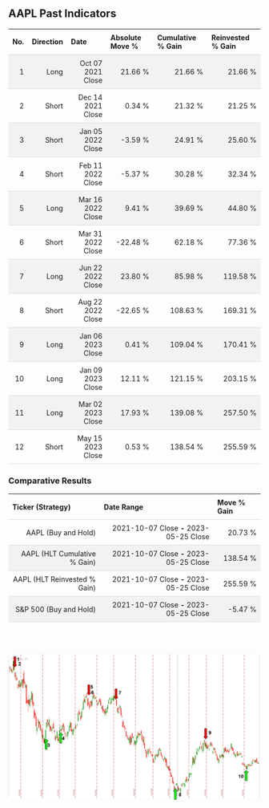 
<style>
.hits {
            border-collapse: collapse;
            width: 100%;
        }
        .hits th, td {
            padding: 8px;
            border-bottom: 1px solid #ddd;
        }
        
        .hits td {text-align: right;}
        .hits th {text-align: left;}
        
        .hits tr:nth-child(even) {
            background-color: #f2f2f2;
        }
        
        .chartCol {
            width: 50%;
            float: left;
            padding: 20px;
        }  
</style>
    
<br>

## AAPL Past Indicators

<table class="hits">
    <tr>
        <th>No.</th>
        <th>Direction</th>
        <th>Date</th>
        <th>Absolute Move %</th>
        <th>Cumulative % Gain</th>
        <th>Reinvested % Gain</th>
      </tr>
    <tr>
        <td>1</td>
        <td>Long</td>
        <td>Oct 07 2021 Close</td>
        <td>21.66 %</td>
        <td>21.66 %</td>
        <td>21.66 %</td>
    </tr>
    <tr>
        <td>2</td>
        <td>Short</td>
        <td>Dec 14 2021 Close</td>
        <td>0.34 %</td>
        <td>21.32 %</td>
        <td>21.25 %</td>
    </tr>
    <tr>
        <td>3</td>
        <td>Short</td>
        <td>Jan 05 2022 Close</td>
        <td>-3.59 %</td>
        <td>24.91 %</td>
        <td>25.60 %</td>
    </tr>
    <tr>
        <td>4</td>
        <td>Short</td>
        <td>Feb 11 2022 Close</td>
        <td>-5.37 %</td>
        <td>30.28 %</td>
        <td>32.34 %</td>
    </tr>
    <tr>
        <td>5</td>
        <td>Long</td>
        <td>Mar 16 2022 Close</td>
        <td>9.41 %</td>
        <td>39.69 %</td>
        <td>44.80 %</td>
    </tr>
    <tr>
        <td>6</td>
        <td>Short</td>
        <td>Mar 31 2022 Close</td>
        <td>-22.48 %</td>
        <td>62.18 %</td>
        <td>77.36 %</td>
    </tr>
    <tr>
        <td>7</td>
        <td>Long</td>
        <td>Jun 22 2022 Close</td>
        <td>23.80 %</td>
        <td>85.98 %</td>
        <td>119.58 %</td>
    </tr>
    <tr>
        <td>8</td>
        <td>Short</td>
        <td>Aug 22 2022 Close</td>
        <td>-22.65 %</td>
        <td>108.63 %</td>
        <td>169.31 %</td>
    </tr>
    <tr>
        <td>9</td>
        <td>Long</td>
        <td>Jan 06 2023 Close</td>
        <td>0.41 %</td>
        <td>109.04 %</td>
        <td>170.41 %</td>
    </tr>
    <tr>
        <td>10</td>
        <td>Long</td>
        <td>Jan 09 2023 Close</td>
        <td>12.11 %</td>
        <td>121.15 %</td>
        <td>203.15 %</td>
    </tr>
    <tr>
        <td>11</td>
        <td>Long</td>
        <td>Mar 02 2023 Close</td>
        <td>17.93 %</td>
        <td>139.08 %</td>
        <td>257.50 %</td>
    </tr>
    <tr>
        <td>12</td>
        <td>Short</td>
        <td>May 15 2023 Close</td>
        <td>0.53 %</td>
        <td>138.54 %</td>
        <td>255.59 %</td>
    </tr>
    
</table>

### Comparative Results

<table class="hits">
    <thead>
        <th>Ticker (Strategy)</th>
        <th>Date Range</th>
        <th>Move % Gain</th>
    </thead>
    <tbody>
        <tr>
            <td>AAPL (Buy and Hold)</td>
            <td>2021-10-07 Close <b>-</b> 2023-05-25 Close</td>
            <td>20.73 %</td>
        </tr>
        <tr>
            <td>AAPL (HLT Cumulative % Gain)</td>
            <td>2021-10-07 Close <b>-</b> 2023-05-25 Close</td>
            <td>138.54 %</td>
        </tr>
        <tr>
            <td>AAPL (HLT Reinvested % Gain)</td>
            <td>2021-10-07 Close <b>-</b> 2023-05-25 Close</td>
            <td>255.59 %</td>
        </tr>
        <tr>
            <td>S&P 500 (Buy and Hold)</td>
            <td>2021-10-07 Close <b>-</b> 2023-05-25 Close</td>
            <td>-5.47 %</td>
        </tr>
    </tbody>
</table>
<br>
<br>

![Plot](charts/TSLAstatic.png)